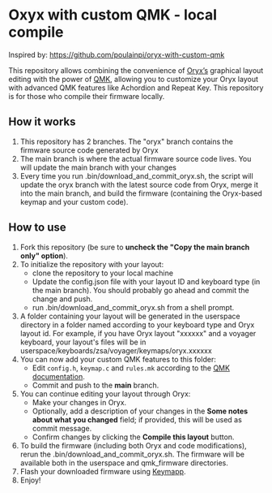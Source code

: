 # Oxyx with custom QMK - local compile

Inspired by: https://github.com/poulainpi/oryx-with-custom-qmk

This repository allows combining the convenience of [Oryx’s](https://www.zsa.io/oryx) graphical layout editing with the power of [QMK](https://qmk.fm), allowing you to customize your Oryx layout with advanced QMK features like Achordion and Repeat Key. This repository is for those who compile their firmware locally.

## How it works

1. This repository has 2 branches. The "oryx" branch contains the firmware source code generated by Oryx
2. The main branch is where the actual firmware source code lives. You will update the main branch with your changes
3. Every time you run .bin/download_and_commit_oryx.sh, the script will update the oryx branch with the latest source code from Oryx, merge it into the main branch, and build the firmware (containing the Oryx-based keymap and your custom code).

## How to use

1. Fork this repository (be sure to **uncheck the "Copy the main branch only" option**).
2. To initialize the repository with your layout:
   - clone the repository to your local machine
   - Update the config.json file with your layout ID and keyboard type (in the main branch). You should probably go ahead and commit the change and push.
   - run .bin/download_and_commit_oryx.sh from a shell prompt.
3. A folder containing your layout will be generated in the userspace directory in a folder named according to your keyboard type and Oryx layout id. For example, if you have Oryx layout "xxxxxx" and a voyager keyboard, your layout's files will be in userspace/keyboards/zsa/voyager/keymaps/oryx.xxxxxx
4. You can now add your custom QMK features to this folder:
   - Edit `config.h`, `keymap.c` and `rules.mk` according to the [QMK documentation](https://github.com/qmk/qmk_firmware/tree/master/docs/features).
   - Commit and push to the **main** branch.
5. You can continue editing your layout through Oryx:
   - Make your changes in Oryx. 
   - Optionally, add a description of your changes in the **Some notes about what you changed** field; if provided, this will be used as commit message.
   - Confirm changes by clicking the **Compile this layout** button.
6. To build the firmware (including both Oryx and code modifications), rerun the .bin/download_and_commit_oryx.sh. The firmware will be available both in the userspace and qmk_firmware directories.
7. Flash your downloaded firmware using [Keymapp](https://www.zsa.io/flash#flash-keymap).
8. Enjoy!

